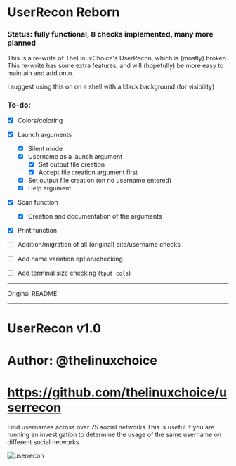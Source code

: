 # UserRecon Reborn

### Status: fully functional, 8 checks implemented, many more planned

This is a re-write of TheLinuxChoice's UserRecon, which is (mostly) broken. This re-write has some extra features, and will (hopefully) be more easy to maintain and add onto.

I suggest using this on on a shell with a black background (for visibility)

### To-do:

- [x] Colors/coloring
- [x] Launch arguments
   - [x] Silent mode
   - [x] Username as a launch argument
      - [x] Set output file creation
      - [x] Accept file creation argument first
   - [x] Set output file creation (on no username entered)
   - [x] Help argument
- [x] Scan function
   - [x] Creation and documentation of the arguments
- [x] Print function
- [ ] Addition/migration of all (original) site/username checks
- [ ] Add name variation option/checking
- [ ] Add terminal size checking (`tput cols`)


----------------

Original README:

----------------

# UserRecon v1.0

# Author: @thelinuxchoice
# https://github.com/thelinuxchoice/userrecon

Find usernames across over 75 social networks
This is useful if you are running an investigation to determine the usage of the same username on different social networks.

![userrecon](./userrecon.png)
